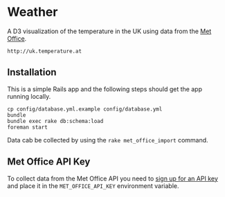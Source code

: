 # Weather

A D3 visualization of the temperature in the UK using data from the [Met Office](http://www.metoffice.gov.uk/).

    http://uk.temperature.at

## Installation

This is a simple Rails app and the following steps should get the app running locally.

    cp config/database.yml.example config/database.yml
    bundle
    bundle exec rake db:schema:load
    foreman start

Data cab be collected by using the `rake met_office_import` command.

## Met Office API Key

To collect data from the Met Office API you need to [sign up for an API key](http://www.metoffice.gov.uk/datapoint/support/API) and place it in the `MET_OFFICE_API_KEY` environment variable.
